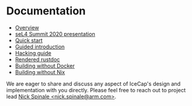 # Documentation

- [Overview](../#IceCap)
- [seL4 Summit 2020 presentation](https://nickspinale.com/talks/sel4-summit-2020.html)
- [Quick start](../demos/hypervisor-demo)
- [Guided introduction](../examples)
- [Hacking guide](./hacking-guide.md)
- [Rendered rustdoc](https://arm-research.gitlab.io/security/icecap/html/rustdoc/)
- [Building without Docker](./building-without-docker.md)
- [Building without Nix](./building-without-nix.md)

We are eager to share and discuss any aspect of IceCap's design and
implementation with you directly. Please feel free to reach out to project lead
[Nick Spinale &lt;nick.spinale@arm.com&gt;](mailto:nick.spinale@arm.com).
